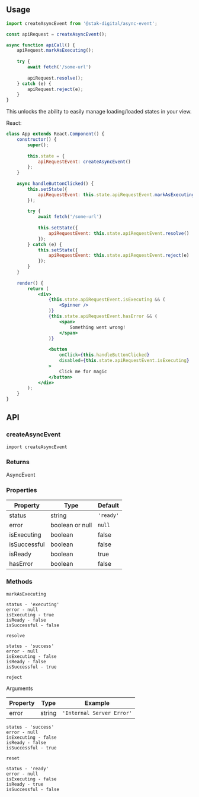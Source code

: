 ## Usage

```javascript
import createAsyncEvent from '@stak-digital/async-event';

const apiRequest = createAsyncEvent();

async function apiCall() {
    apiRequest.markAsExecuting();
    
    try {
        await fetch('/some-url')
    
        apiRequest.resolve();
    } catch (e) {
        apiRequest.reject(e);
    }
}
```

This unlocks the ability to easily manage loading/loaded states in your view.

React:
```jsx
class App extends React.Component() {
    constructor() {
        super();
        
        this.state = {
            apiRequestEvent: createAsyncEvent()
        };
    }
    
    async handleButtonClicked() {
        this.setState({
            apiRequestEvent: this.state.apiRequestEvent.markAsExecuting()
        });
            
        try {
            await fetch('/some-url')
        
            this.setState({
                apiRequestEvent: this.state.apiRequestEvent.resolve()
            });
        } catch (e) {
            this.setState({
                apiRequestEvent: this.state.apiRequestEvent.reject(e)
            });
        }
    }
    
    render() {
        return (
            <div>
                {this.state.apiRequestEvent.isExecuting && (
                    <Spinner />
                )}
                {this.state.apiRequestEvent.hasError && (
                    <span>
                        Something went wrong!
                    </span>
                )}
                
                <button 
                    onClick={this.handleButtonClicked} 
                    disabled={this.state.apiRequestEvent.isExecuting}
                >
                    Click me for magic
                </button>
            </div>	
        );
    }
}
```

## API

### createAsyncEvent
```
import createAsyncEvent
```

### Returns

AsyncEvent

### Properties

| Property | Type | Default |
| -------- | ---- | ------- |
| status | string | `'ready'` |
| error | boolean or null | `null` |
| isExecuting | boolean | false |
| isSuccessful | boolean | false |
| isReady | boolean | true |
| hasError | boolean | false |

### Methods

`markAsExecuting`

```
status - 'executing'
error - null
isExecuting - true
isReady - false
isSuccessful - false
```

`resolve`

```
status - 'success'
error - null
isExecuting - false
isReady - false
isSuccessful - true
```

`reject`

Arguments

| Property | Type | Example |
| -------- | ---- | ------- |
| error | string | `'Internal Server Error'` |

```
status - 'success'
error - null
isExecuting - false
isReady - false
isSuccessful - true
```

`reset`

```
status - 'ready'
error - null
isExecuting - false
isReady - true
isSuccessful - false
```